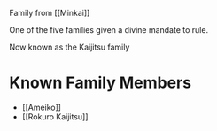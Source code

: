 Family from [[Minkai]] 

One of the five families given a divine mandate to rule.

Now known as the Kaijitsu family

# Known Family Members
- [[Ameiko]]
- [[Rokuro Kaijitsu]]